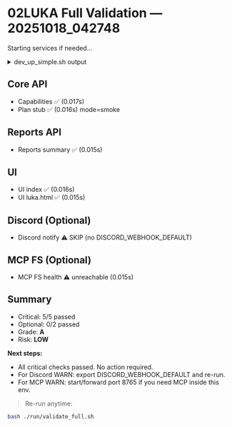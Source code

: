 # 02LUKA Full Validation — 20251018_042748

Starting services if needed...

<details><summary>dev_up_simple.sh output</summary>

```
API:UP
PLAN:DOWN(400)
PATCH:DOWN(ERR)
SMOKE:DOWN(404)
UI Landing:UP
UI Legacy:UP
Open: http://127.0.0.1:5173/apps/landing.html
```
</details>

## Core API

- Capabilities ✅ (0.017s)
- Plan stub ✅ (0.016s) mode=smoke

## Reports API

- Reports summary ✅ (0.015s)

## UI

- UI index ✅ (0.016s)
- UI luka.html ✅ (0.015s)

## Discord (Optional)

- Discord notify ⚠️ SKIP (no DISCORD_WEBHOOK_DEFAULT)

## MCP FS (Optional)

- MCP FS health ⚠️ unreachable (0.015s)

## Summary

- Critical: 5/5 passed
- Optional: 0/2 passed
- Grade: **A**
- Risk: **LOW**

**Next steps:**
- All critical checks passed. No action required.
- For Discord WARN: export DISCORD_WEBHOOK_DEFAULT and re-run.
- For MCP WARN: start/forward port 8765 if you need MCP inside this env.

> Re-run anytime:
```bash
bash ./run/validate_full.sh
```
